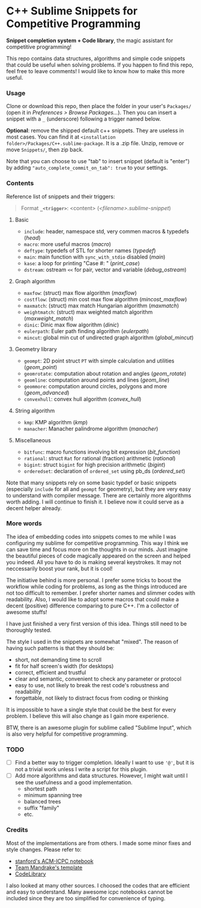 # C++ Sublime Snippets for Competitive Programming

**Snippet completion system + Code library**, the magic assistant for competitive programming!

This repo contains data structures, algorithms and simple code snippets that could be useful when solving problems. If you happen to find this repo, feel free to leave comments! I would like to know how to make this more useful.

### Usage

Clone or download this repo, then place the folder in your user's `Packages/` (open it in *Preferences > Browse Packages...*). Then you can insert a snippet with a `_` (underscore) following a trigger named below.

**Optional**: remove the shipped default c++ snippets. They are useless in most cases. You can find it at `<installation folder>/Packages/C++.sublime-package`. It is a .zip file. Unzip, remove or move `Snippets/`, then zip back.

Note that you can choose to use "tab" to insert snippet (default is "enter") by adding `"auto_complete_commit_on_tab": true` to your settings.

### Contents

Reference list of snippets and their triggers:

> Format **`_<trigger>`**: \<content\> (*\<filename\>.sublime-snippet*)

1. Basic
	- `include`: header, namespace std, very commen macros & typedefs (*head*)
	- `macro`: more useful macros (*macro*)
	- `deftype`: typedefs of STL for shorter names (*typedef*)
	- `main`: main function with `sync_with_stdio` disabled (*main*)
	- `kase`: a loop for printing "Case #: " (*print_case*)
	- `dstream`: ostream `<<` for pair, vector and variable (*debug_ostream*)

2. Graph algorithm
	- `maxfow`: (struct) max flow algorithm (*maxflow*)
	- `costflow`: (struct) min cost max flow algorithm (*mincost_maxflow*)
	- `maxmatch`: (struct) max match Hungarian algorithm (*maxmatch*)
	- `weightmatch`: (struct) max weighted match algorithm (*maxweight_match*)
	- `dinic`: Dinic max flow algorithm (*dinic*)
	- `eulerpath`: Euler path finding algorithm (*eulerpath*)
	- `mincut`: global min cut of undirected graph algorithm (*global_mincut*)

3. Geometry library
	- `geompt`: 2D point struct `PT` with simple calculation and utilities (*geom_point*)
	- `geomrotate`: computation about rotation and angles (*geom_rotate*)
	- `geomline`: computation around points and lines (*geom_line*)
	- `geommore`: computation around circles, polygons and more (*geom_advanced*)
	- `convexhull`: convex hull algorithm (*convex_hull*)

4. String algorithm
	- `kmp`: KMP algorithm (*kmp*)
	- `manacher`: Manacher palindrome algorithm (*manacher*)

5. Miscellaneous
	- `bitfunc`: macro functions involving bit expression (*bit_function*)
	- `rational`: struct `Rat` for rational (fraction) arithmetic (*rational*)
	- `bigint`: struct `bigint` for high precision arithmetic (*bigint*)
	- `orderedset`: declaration of `ordered_set` using pb\_ds (*ordered_set*)

Note that many snippets rely on some basic typdef or basic snippets (especially `include` for all and `geompt` for geometry), but they are very easy to understand with compiler message. There are certainly more algorithms worth adding. I will continue to finish it. I believe now it could serve as a decent helper already.

### More words

The idea of embedding codes into snippets comes to me while I was configuring my sublime for competitive programming. This way I think we can save time and focus more on the thoughts in our minds. Just imagine the beautiful pieces of code magically appeared on the screen and helped you indeed. All you have to do is making several keystrokes. It may not neccessarily boost your rank, but it is cool! 

The initiative behind is more personal. I prefer some tricks to boost the workflow while coding for problems, as long as the things introduced are not too difficult to remember. I prefer shorter names and slimmer codes with readability. Also, I would like to adopt some macros that could make a decent (positive) difference comparing to pure C++. I'm a collector of awesome stuffs!

I have just finished a very first version of this idea. Things still need to be thoroughly tested.

The style I used in the snippets are somewhat "mixed". The reason of having such patterns is that they should be:

- short, not demanding time to scroll
- fit for half screen's width (for desktops)
- correct, efficient and trustful
- clear and semantic, convenient to check any parameter or protocol
- easy to use, not likely to break the rest code's robustness and readability
- forgettable, not likely to distract focus from coding or thinking

It is impossible to have a single style that could be the best for every problem. I believe this will also change as I gain more experience.

BTW, there is an awesome plugin for sublime called "Sublime Input", which is also very helpful for competitive programming.

### TODO

- [ ] Find a better way to trigger completion. Ideally I want to use `'@'`, but it is not a trivial work unless I write a script for this plugin.
- [ ] Add more algorithms and data structures. However, I might wait until I see the usefulness and a good implementation.
	- shortest path
	- minimum spanning tree
	- balanced trees
	- suffix "family"
	- etc.

### Credits

Most of the implementations are from others. I made some minor fixes and style changes. Please refer to:

- [stanford's ACM-ICPC notebook](https://github.com/jaehyunp/stanfordacm)
- [Team Mandrake's template](https://github.com/zhijian-liu/acm-icpc-mandrake)
- [CodeLibrary](http://code-library.herokuapp.com/)

I also looked at many other sources. I choosed the codes that are efficient and easy to understand. Many awesome icpc notebooks cannot be included since they are too simplified for convenience of typing.
